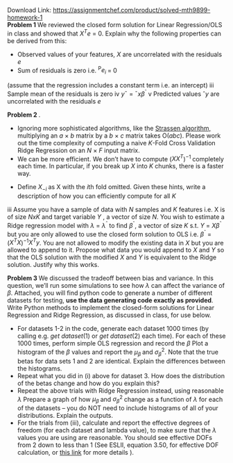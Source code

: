 Download Link: https://assignmentchef.com/product/solved-mth9899-homework-1
<br>
<strong>Problem 1 </strong>We reviewed the closed form solution for Linear Regression/OLS in class and showed that <em>X<sup>T</sup>e </em>= 0. Explain why the following properties can be derived from this:

<ul>

 <li>Observed values of your features, <em>X </em>are uncorrelated with the residuals <em>e</em></li>

 <li>Sum of residuals is zero i.e. <sup>P</sup><em>e<sub>i </sub></em>= 0</li>

</ul>

(assume that the regression includes a constant term i.e. an intercept) iii Sample mean of the residuals is zero iv <em>y</em>¯ = ¯<em>xβ</em><sup>ˆ </sup>v Predicted values ˆ<em>y </em>are uncorrelated with the residuals <em>e</em>

<strong>Problem 2 </strong>.

<ul>

 <li>Ignoring more sophisticated algorithms, like the <a href="https://en.wikipedia.org/wiki/Strassen_algorithm">Strassen algorithm, </a>multiplying an <em>a </em>× <em>b </em>matrix by a <em>b </em>× <em>c </em>matrix takes O(<em>abc</em>). Please work out the time complexity of computing a naive <em>K</em>-Fold Cross Validation Ridge Regression on an <em>N </em>× <em>F </em>input matrix.</li>

 <li>We can be more efficient. We don’t have to compute (<em>XX<sup>T</sup></em>)<sup>−1 </sup>completely each time. In particular, if you break up <em>X </em>into <em>K </em>chunks, there is a faster way.</li>

</ul>

<ul>

 <li>Define <em>X</em><sub>−<em>i </em></sub>as X with the <em>i</em>th fold omitted. Given these hints, write a description of how you can efficiently compute for all <em>K </em></li>

</ul>

iii Assume you have a sample of data with <em>N </em>samples and <em>K </em>features i.e. X is of size <em>NxK </em>and target variable <em>Y </em>, a vector of size <em>N</em>. You wish to estimate a Ridge regression model with <em>λ </em>= <em>λ</em><sup>ˆ </sup>to find <em>β</em><sup>ˆ</sup>, a vector of size <em>K </em>s.t. <em>Y </em>= <em>Xβ</em><sup>ˆ </sup>but you are only allowed to use the closed form solution to OLS i.e. <em>β</em><sup>ˆ </sup>= (<em>X<sup>T</sup>X</em>)<sup>−1</sup><em>X<sup>T</sup>y</em>. You are not allowed to modify the existing data in <em>X </em>but you are allowed to append to it. Propose what data you would append to <em>X </em>and <em>Y </em>so that the OLS solution with the modified <em>X </em>and <em>Y </em>is equivalent to the Ridge solution. Justify why this works.

<strong>Problem 3 </strong>We discussed the tradeoff between bias and variance. In this question, we’ll run some simulations to see how <em>λ </em>can affect the variance of <em>β</em>. Attached, you will find python code to generate a number of different datasets for testing, <strong>use the data generating code exactly as provided</strong>. Write Python methods to implement the closed-form solutions for Linear Regression and Ridge Regression, as discussed in class, for use below.

<ul>

 <li>For datasets 1-2 in the code, generate each dataset 1000 times (by calling e.g. <em>get dataset</em>(1) or <em>get dataset</em>(2) each time). For each of these 1000 times, perform simple OLS regression and record the <em>β </em> Plot a histogram of the <em>β </em>values and report the <em>µ<sub>β </sub></em>and <em>σ<sub>β</sub></em><sup>2</sup>. Note that the true betas for data sets 1 and 2 are identical. Explain the differences between the histograms.</li>

 <li>Repeat what you did in (i) above for dataset 3. How does the distribution of the betas change and how do you explain this?</li>

 <li>Repeat the above trials with Ridge Regression instead, using reasonable <em>λ </em> Prepare a graph of how <em>µ<sub>β </sub></em>and <em>σ<sub>β</sub></em><sup>2 </sup>change as a function of <em>λ </em>for each of the datasets – you do NOT need to include histograms of all of your distributions. Explain the outputs.</li>

 <li>For the trials from (iii), calculate and report the effective degrees of freedom (for each dataset and lambda value), to make sure that the <em>λ </em>values you are using are reasonable. You should see effective DOFs from 2 down to less than 1 (See ESLII, equation 3.50, for effective DOF calculation, or <a href="https://web.stanford.edu/~hastie/Papers/df_paper_LJrev6.pdf">this link</a> for more details ).</li>

</ul>